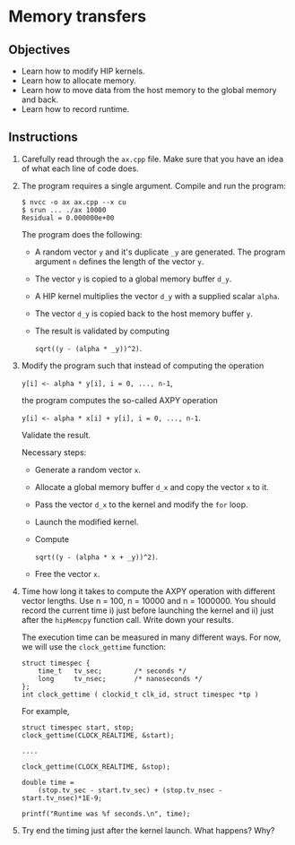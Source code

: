 # Memory transfers

## Objectives

 - Learn how to modify HIP kernels.
 - Learn how to allocate memory.
 - Learn how to move data from the host memory to the global memory and back.
 - Learn how to record runtime.

## Instructions

 1. Carefully read through the `ax.cpp` file. Make sure that you have an idea
    of what each line of code does.

 2. The program requires a single argument. Compile and run the program:
 
    ```
    $ nvcc -o ax ax.cpp --x cu
    $ srun ... ./ax 10000
    Residual = 0.000000e+00
    ```
    
    The program does the following:
     - A random vector `y` and it's duplicate `_y` are generated.
       The program argument `n` defines the length of the vector `y`.
     - The vector `y` is copied to a global memory buffer `d_y`.
     - A HIP kernel multiplies the vector `d_y` with a supplied scalar `alpha`.
     - The vector `d_y` is copied back to the host memory buffer `y`.
     - The result is validated by computing
     
       `sqrt((y - (alpha * _y))^2)`.

 3. Modify the program such that instead of computing the operation
    
    `y[i] <- alpha * y[i], i = 0, ..., n-1`, 
    
    the program computes the so-called AXPY operation
    
    `y[i] <- alpha * x[i] + y[i], i = 0, ..., n-1`. 
    
    Validate the result.

    Necessary steps:
     - Generate a random vector `x`.
     - Allocate a global memory buffer `d_x` and copy the vector `x` to it.
     - Pass the vector `d_x` to the kernel and modify the `for` loop.
     - Launch the modified kernel.
     - Compute

       `sqrt((y - (alpha * x + _y))^2)`.
       
     - Free the vector `x`.

 4. Time how long it takes to compute the AXPY operation with different
    vector lengths. Use n = 100, n = 10000 and n = 1000000. You should record
    the current time i) just before launching the kernel and ii) just after the
    `hipMemcpy` function call. Write down your results.
    
    The execution time can be measured in many different ways. For now, we will
    use the `clock_gettime` function:
     
       ```
       struct timespec {
           time_t   tv_sec;        /* seconds */
           long     tv_nsec;       /* nanoseconds */
       };
       int clock_gettime ( clockid_t clk_id, struct timespec *tp )
       ```
       
       For example,
       
       ```
       struct timespec start, stop;
       clock_gettime(CLOCK_REALTIME, &start);
       
       ....
       
       clock_gettime(CLOCK_REALTIME, &stop);

       double time =
           (stop.tv_sec - start.tv_sec) + (stop.tv_nsec - start.tv_nsec)*1E-9;

       printf("Runtime was %f seconds.\n", time);
       ```

 5. Try end the timing just after the kernel launch. What happens? Why?
    
    
